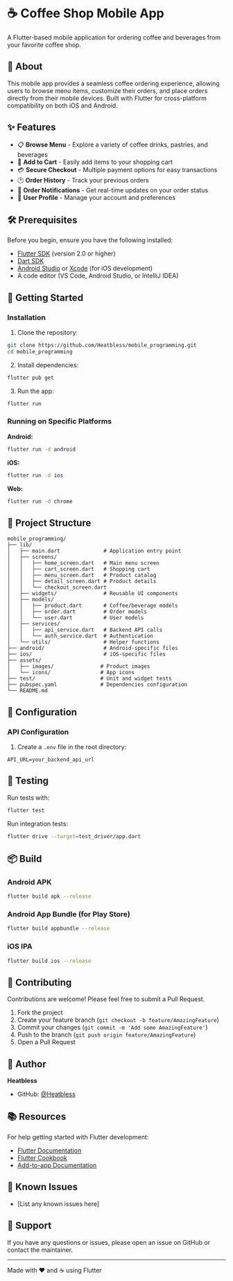 # ☕ Coffee Shop Mobile App

A Flutter-based mobile application for ordering coffee and beverages from your favorite coffee shop.

## 📱 About

This mobile app provides a seamless coffee ordering experience, allowing users to browse menu items, customize their orders, and place orders directly from their mobile devices. Built with Flutter for cross-platform compatibility on both iOS and Android.

## ✨ Features

- 📋 **Browse Menu** - Explore a variety of coffee drinks, pastries, and beverages
- 🛒 **Add to Cart** - Easily add items to your shopping cart
- 💳 **Secure Checkout** - Multiple payment options for easy transactions
- 🕐 **Order History** - Track your previous orders
- 🔔 **Order Notifications** - Get real-time updates on your order status
- 👤 **User Profile** - Manage your account and preferences

## 🛠️ Prerequisites

Before you begin, ensure you have the following installed:

- [Flutter SDK](https://flutter.dev/docs/get-started/install) (version 2.0 or higher)
- [Dart SDK](https://dart.dev/get-dart)
- [Android Studio](https://developer.android.com/studio) or [Xcode](https://developer.apple.com/xcode/) (for iOS development)
- A code editor (VS Code, Android Studio, or IntelliJ IDEA)

## 🚀 Getting Started

### Installation

1. Clone the repository:
```bash
git clone https://github.com/Heatbless/mobile_programming.git
cd mobile_programming
```

2. Install dependencies:
```bash
flutter pub get
```

3. Run the app:
```bash
flutter run
```

### Running on Specific Platforms

**Android:**
```bash
flutter run -d android
```

**iOS:**
```bash
flutter run -d ios
```

**Web:**
```bash
flutter run -d chrome
```

## 📂 Project Structure

```
mobile_programming/
├── lib/
│   ├── main.dart              # Application entry point
│   ├── screens/
│   │   ├── home_screen.dart   # Main menu screen
│   │   ├── cart_screen.dart   # Shopping cart
│   │   ├── menu_screen.dart   # Product catalog
│   │   ├── detail_screen.dart # Product details
│   │   └── checkout_screen.dart
│   ├── widgets/               # Reusable UI components
│   ├── models/
│   │   ├── product.dart       # Coffee/beverage models
│   │   ├── order.dart         # Order models
│   │   └── user.dart          # User models
│   ├── services/
│   │   ├── api_service.dart   # Backend API calls
│   │   └── auth_service.dart  # Authentication
│   └── utils/                 # Helper functions
├── android/                   # Android-specific files
├── ios/                       # iOS-specific files
├── assets/
│   ├── images/               # Product images
│   └── icons/                # App icons
├── test/                     # Unit and widget tests
├── pubspec.yaml              # Dependencies configuration
└── README.md
```

## 🔧 Configuration

### API Configuration

1. Create a `.env` file in the root directory:
```env
API_URL=your_backend_api_url
```

## 🧪 Testing

Run tests with:
```bash
flutter test
```

Run integration tests:
```bash
flutter drive --target=test_driver/app.dart
```

## 📦 Build

### Android APK
```bash
flutter build apk --release
```

### Android App Bundle (for Play Store)
```bash
flutter build appbundle --release
```

### iOS IPA
```bash
flutter build ios --release
```

## 🤝 Contributing

Contributions are welcome! Please feel free to submit a Pull Request.

1. Fork the project
2. Create your feature branch (`git checkout -b feature/AmazingFeature`)
3. Commit your changes (`git commit -m 'Add some AmazingFeature'`)
4. Push to the branch (`git push origin feature/AmazingFeature`)
5. Open a Pull Request

## 👤 Author

**Heatbless**
- GitHub: [@Heatbless](https://github.com/Heatbless)

## 📚 Resources

For help getting started with Flutter development:
- [Flutter Documentation](https://flutter.dev/)
- [Flutter Cookbook](https://flutter.dev/docs/cookbook)
- [Add-to-app Documentation](https://flutter.dev/to/add-to-app)

## 🐛 Known Issues

- [List any known issues here]

## 📮 Support

If you have any questions or issues, please open an issue on GitHub or contact the maintainer.

---

Made with ❤️ and ☕ using Flutter
